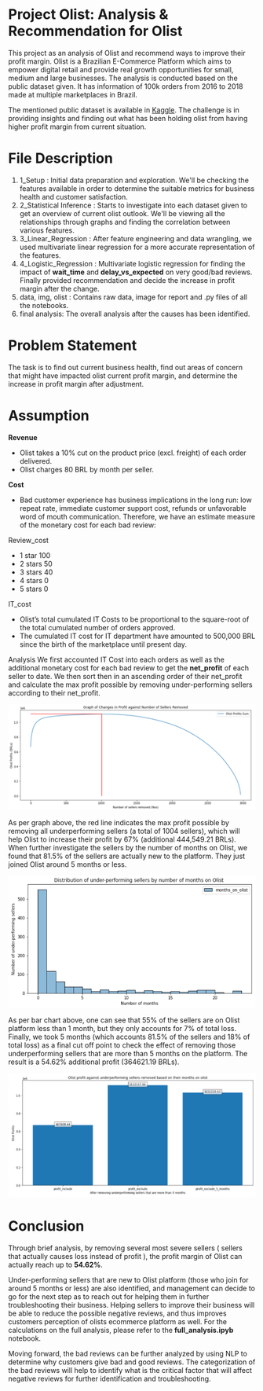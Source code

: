 # Project Olist: Analysis & Recommendation for Olist
This project as an analysis of Olist and recommend ways to improve their profit margin. Olist is a Brazilian E-Commerce Platform which aims to empower digital retail and provide real growth opportunities for small, medium and large businesses. The analysis is conducted based on the public dataset given. It has information of 100k orders from 2016 to 2018 made at multiple marketplaces in Brazil.  

The mentioned public dataset is available in [Kaggle](https://www.kaggle.com/datasets/olistbr/brazilian-ecommerce). The challenge is in providing insights and finding out what has been holding olist from having higher profit margin from current situation.

# File Description
1. 1_Setup : Initial data preparation and exploration. We'll be checking the features available in order to determine the suitable metrics for business health and customer satisfaction.
2. 2_Statistical Inference : Starts to investigate into each dataset given to get an overview of current olist outlook. We'll be viewing all the relationships through graphs and finding the correlation between various features.
3. 3_Linear_Regression : After feature engineering and data wrangling, we used multivariate linear regression for a more accurate representation of the features. 
4. 4_Logistic_Regression : Multivariate logistic regression for finding the impact of **wait_time** and **delay_vs_expected** on very good/bad reviews. Finally provided recommendation and decide the increase in profit margin after the change.
5. data, img, olist : Contains raw data, image for report and .py files of all the notebooks. 
6. final analysis: The overall analysis after the causes has been identified. 

# Problem Statement
The task is to find out current business health, find out areas of concern that might have impacted olist current profit margin, and determine the increase in profit margin after adjustment.

# Assumption
**Revenue**
* Olist takes a 10% cut on the product price (excl. freight) of each order delivered.
* Olist charges 80 BRL by month per seller.

**Cost**
* Bad customer experience has business implications in the long run: low repeat rate, immediate customer support cost, refunds or unfavorable word of mouth communication. Therefore, we have an estimate measure of the monetary cost for each bad review:

Review_cost
* 1 star	100
* 2 stars	50
* 3 stars	40
* 4 stars	0
* 5 stars	0

IT_cost
* Olist’s total cumulated IT Costs to be proportional to the square-root of the total cumulated number of orders approved.
* The cumulated IT cost for IT department have amounted to 500,000 BRL since the birth of the marketplace until present day.

Analysis
We first accounted IT Cost into each orders as well as the additional monetary cost for each bad review to get the **net_profit** of each seller to date. We then sort then in an ascending order of their net_profit and calculate the max profit possible by removing under-performing sellers according to their net_profit.

![image](img/img1.png)  

As per graph above, the red line indicates the max profit possible by removing all underperforming sellers (a total of 1004 sellers), which will help Olist to increase their profit by 67% (additional 444,549.21 BRLs). When further investigate the sellers by the number of months on Olist, we found that 81.5% of the sellers are actually new to the platform. They just joined Olist around 5 months or less. 

![image](img/img2.png)  

As per bar chart above, one can see that 55% of the sellers are on Olist platform less than 1 month, but they only accounts for 7% of total loss. Finally, we took 5 months (which accounts 81.5% of the sellers and 18% of total loss) as a final cut off point to check the effect of removing those underperforming sellers that are more than 5 months on the platform. The result is a 54.62% additional profit (364621.19 BRLs).

![image](img/img3.png)  


# Conclusion
Through brief analysis, by removing several most severe sellers ( sellers that actually causes loss instead of profit ), the profit margin of Olist can actually reach up to **54.62%**.  

Under-performing sellers that are new to Olist platform (those who join for around 5 months or less) are also identified, and management can decide to go for the next step as to reach out for helping them in further troubleshooting their business. Helping sellers to improve their business will be able to reduce the possible negative reviews, and thus improves customers perception of olists ecommerce platform as well. For the calculations on the full analysis, please refer to the **full_analysis.ipyb** notebook.

Moving forward, the bad reviews can be further analyzed by using NLP to determine why customers give bad and good reviews. The categorization of the bad reviews will help to identify what is the critical factor that will affect negative reviews for further identification and troubleshooting.
